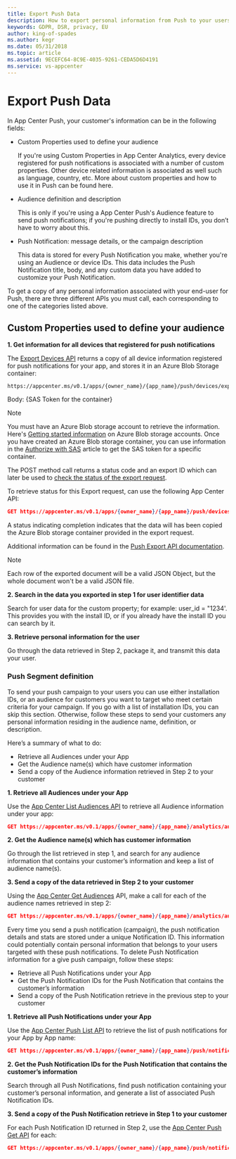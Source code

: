 ```yaml
---
title: Export Push Data 
description: How to export personal information from Push to your users
keywords: GDPR, DSR, privacy, EU
author: king-of-spades
ms.author: kegr
ms.date: 05/31/2018 
ms.topic: article 
ms.assetid: 9ECEFC64-8C9E-4035-9261-CEDA5D6D4191
ms.service: vs-appcenter
---
```


# Export Push Data

In App Center Push, your customer's information can be in the following fields:

* Custom Properties used to define your audience

    If you're using Custom Properties in App Center Analytics, every device registered for push notifications is associated with a number of custom properties. Other device related information is associated as well such as language, country, etc. More about custom properties and how to use it in Push can be found here.

* Audience definition and description

    This is only if you're using a App Center Push's Audience feature to send push notifications; if you're pushing directly to install IDs, you don’t have to worry about this.

* Push Notification: message details, or the campaign description

    This data is stored for every Push Notification you make, whether you're using an Audience or device IDs. This data includes the Push Notification title, body, and any custom data you have added to customize your Push Notification.

To get a copy of any personal information associated with your end-user for Push, there are three different APIs you must call, each corresponding to one of the categories listed above.

## Custom Properties used to define your audience

**1. Get information for all devices that registered for push notifications**

The [Export Devices API](https://openapi.appcenter.ms/#/push/Push_ExportDevices) returns a copy of all device information registered for push notifications for your app, and stores it in an Azure Blob Storage container:

```
https://appcenter.ms/v0.1/apps/{owner_name}/{app_name}/push/devices/export
```

Body: {SAS Token for the container}

> [!NOTE]
> You must have an Azure Blob storage account to retrieve the information. Here's [Getting started information](https://docs.microsoft.com/azure/storage/common/storage-quickstart-create-account) on Azure Blob storage accounts.
> Once you have created an Azure Blob storage container, you can use information in the [Authorize with SAS](https://docs.microsoft.com/azure/storage/common/storage-dotnet-shared-access-signature-part-1#example-create-a-stored-access-policy) article to get the SAS token for a specific container.

The POST method call returns a status code and an export ID which can later be used to [check the status of the export request](https://openapi.appcenter.ms/#/push/Push_ExportDevicesStatus).

To retrieve status for this Export request, can use the following App Center API:

```json
GET https://appcenter.ms/v0.1/apps/{owner_name}/{app_name}/push/devices/export/{export_id}
```

A status indicating completion indicates that the data will has been copied the Azure Blob storage container provided in the export request.

Additional information can be found in the [Push Export API documentation](https://openapi.appcenter.ms/#/push/Push_ExportDevicesStatus).

> [!NOTE]
> Each row of the exported document will be a valid JSON Object, but the whole document won't be a valid JSON file.

**2. Search in the data you exported in step 1 for user identifier data**

Search for user data for the custom property; for example: user_id = "1234'. This provides you with the install ID, or if you already have the install ID you can search by it.

**3. Retrieve personal information for the user**

Go through the data retrieved in Step 2, package it, and transmit this data your user.

### Push Segment definition

To send your push campaign to your users you can use either installation IDs, or an audience for customers you want to target who meet certain criteria for your campaign. If you go with a list of installation IDs, you can skip this section. Otherwise, follow these steps to send your customers any personal information residing in the audience name, definition, or description.

Here’s a summary of what to do:

* Retrieve all Audiences under your App
* Get the Audience name(s) which have customer information
* Send a copy of the Audience information retrieved in Step 2 to your customer

**1. Retrieve all Audiences under your App**

Use the [App Center List Audiences API](https://openapi.appcenter.ms/#/analytics/Analytics_ListAudiences) to retrieve all Audience information under your app:

```json
GET https://appcenter.ms/v0.1/apps/{owner_name}/{app_name}/analytics/audiences
```

**2. Get the Audience name(s) which has customer information**

Go through the list retrieved in step 1, and search for any audience information that contains your customer’s information and keep a list of audience name(s).

**3. Send a copy of the data retrieved in Step 2 to your customer**

Using the [App Center Get Audiences](https://openapi.appcenter.ms/#/analytics/Analytics_GetAudience) API, make a call for each of the audience names retrieved in step 2:

```json
GET https://appcenter.ms/v0.1/apps/{owner_name}/{app_name}/analytics/audiences/{audience_name}
```

Every time you send a push notification (campaign), the push notification details and stats are stored under a unique Notification ID. This information could potentially contain personal information that belongs to your users targeted with these push notifications. To delete Push Notification information for a give push campaign, follow these steps:

* Retrieve all Push Notifications under your App
* Get the Push Notification IDs for the Push Notification that contains the customer’s information
* Send a copy of the Push Notification retrieve in the previous step to your customer

**1. Retrieve all Push Notifications under your App**

Use the [App Center Push List API](https://openapi.appcenter.ms/#/push/Push_List) to retrieve the list of push notifications for your App by App name:

```json
GET https://appcenter.ms/v0.1/apps/{owner_name}/{app_name}/push/notifications
```

**2. Get the Push Notification IDs for the Push Notification that contains the customer’s information**

Search through all Push Notifications, find push notification containing your customer’s personal information, and generate a list of associated Push Notification IDs.

**3. Send a copy of the Push Notification retrieve in Step 1 to your customer**

For each Push Notification ID returned in Step 2, use the [App Center Push Get API](https://openapi.appcenter.ms/#/push/Push_Get) for each:

```json
GET https://appcenter.ms/v0.1/apps/{owner_name}/{app_name}/push/notifications/{notification_id}
```
